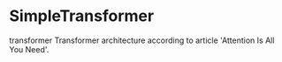 # SimpleTransformer
transformer
Transformer architecture according to article 'Attention Is All You Need'.
